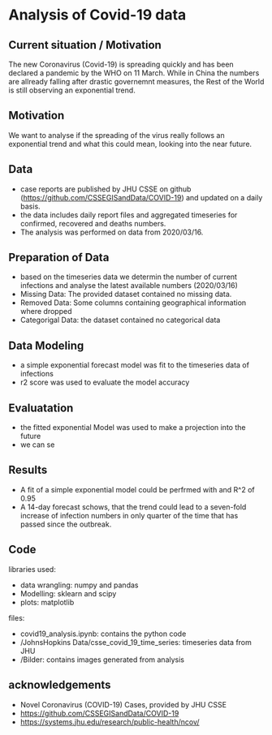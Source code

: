 # Analysis of Covid-19 data

## Current situation / Motivation
The new Coronavirus (Covid-19) is spreading quickly and has been declared a pandemic by the WHO on 11 March. While in China the numbers are allready falling after drastic governemnt measures, the Rest of the World is still observing an exponential trend.

## Motivation 
We want to analyse if the spreading of the virus really follows an exponential trend and what this could mean, looking into the near future.

## Data
- case reports are published by JHU CSSE on github (https://github.com/CSSEGISandData/COVID-19) and updated on a daily basis. 
- the data includes daily report files and aggregated timeseries for confirmed, recovered and deaths numbers.
- The analysis was performed on data from 2020/03/16.

## Preparation of Data
- based on the timeseries data we determin the number of current infections and analyse the latest available numbers (2020/03/16)
- Missing Data: The provided dataset contained no missing data. 
- Removed Data: Some columns containing geographical information where dropped
- Categorigal Data: the dataset contained no categorical data

## Data Modeling
- a simple exponential forecast model was fit to the timeseries data of infections
- r2 score was used to evaluate the model accuracy

## Evaluatation
- the fitted exponential Model was used to make a projection into the future
- we can se

## Results
- A fit of a simple exponential model could be perfrmed with and R^2 of 0.95
- A 14-day forecast schows, that the trend could lead to a seven-fold increase of infection numbers in only quarter of the time that has passed since the outbreak.

## Code

libraries used:
- data wrangling: numpy and pandas
- Modelling: sklearn and scipy 
- plots: matplotlib

files:
- covid19_analysis.ipynb: contains the python code
- /JohnsHopkins Data/csse_covid_19_time_series: timeseries data from JHU
- /Bilder: contains images generated from analysis

## acknowledgements
- Novel Coronavirus (COVID-19) Cases, provided by JHU CSSE
- https://github.com/CSSEGISandData/COVID-19
- https://systems.jhu.edu/research/public-health/ncov/
